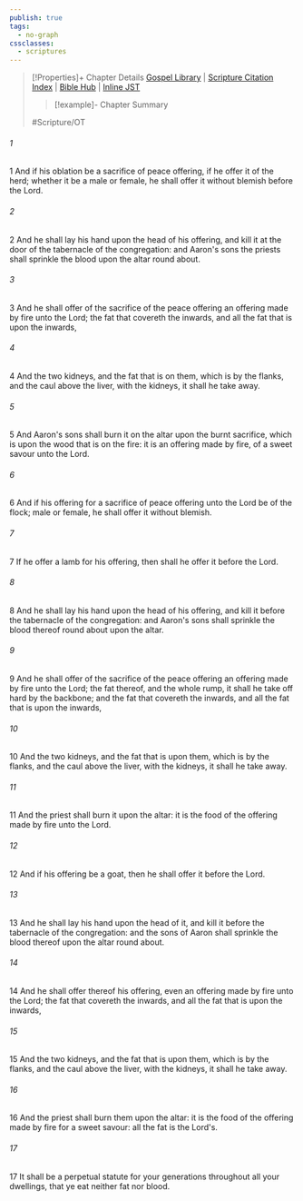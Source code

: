 ```yaml
---
publish: true
tags:
  - no-graph
cssclasses:
  - scriptures
---
```

>[!Properties]+ Chapter Details
>[Gospel Library](https://churchofjesuschrist.org/study/scriptures/ot/lev/3?lang=eng)    |    [Scripture Citation Index](https://scriptures.byu.edu/#06703::c06703)    |    [Bible Hub](https://biblehub.com/leviticus/3.htm)    |    [Inline JST](https://scripturetoolbox.com/html/ic/Leviticus/3.html)
>>[!example]- Chapter Summary
>> 
> 
>
>#Scripture/OT
###### 1
1 And if his oblation be a sacrifice of peace offering, if he offer it of the herd; whether it be a male or female, he shall offer it without blemish before the Lord.
###### 2
2 And he shall lay his hand upon the head of his offering, and kill it at the door of the tabernacle of the congregation: and Aaron's sons the priests shall sprinkle the blood upon the altar round about.
###### 3
3 And he shall offer of the sacrifice of the peace offering an offering made by fire unto the Lord; the fat that covereth the inwards, and all the fat that is upon the inwards,
###### 4
4 And the two kidneys, and the fat that is on them, which is by the flanks, and the caul above the liver, with the kidneys, it shall he take away.
###### 5
5 And Aaron's sons shall burn it on the altar upon the burnt sacrifice, which is upon the wood that is on the fire: it is an offering made by fire, of a sweet savour unto the Lord.
###### 6
6 And if his offering for a sacrifice of peace offering unto the Lord be of the flock; male or female, he shall offer it without blemish.
###### 7
7 If he offer a lamb for his offering, then shall he offer it before the Lord.
###### 8
8 And he shall lay his hand upon the head of his offering, and kill it before the tabernacle of the congregation: and Aaron's sons shall sprinkle the blood thereof round about upon the altar.
###### 9
9 And he shall offer of the sacrifice of the peace offering an offering made by fire unto the Lord; the fat thereof, and the whole rump, it shall he take off hard by the backbone; and the fat that covereth the inwards, and all the fat that is upon the inwards,
###### 10
10 And the two kidneys, and the fat that is upon them, which is by the flanks, and the caul above the liver, with the kidneys, it shall he take away.
###### 11
11 And the priest shall burn it upon the altar: it is the food of the offering made by fire unto the Lord.
###### 12
12 And if his offering be a goat, then he shall offer it before the Lord.
###### 13
13 And he shall lay his hand upon the head of it, and kill it before the tabernacle of the congregation: and the sons of Aaron shall sprinkle the blood thereof upon the altar round about.
###### 14
14 And he shall offer thereof his offering, even an offering made by fire unto the Lord; the fat that covereth the inwards, and all the fat that is upon the inwards,
###### 15
15 And the two kidneys, and the fat that is upon them, which is by the flanks, and the caul above the liver, with the kidneys, it shall he take away.
###### 16
16 And the priest shall burn them upon the altar: it is the food of the offering made by fire for a sweet savour: all the fat is the Lord's.
###### 17
17 It shall be a perpetual statute for your generations throughout all your dwellings, that ye eat neither fat nor blood.
